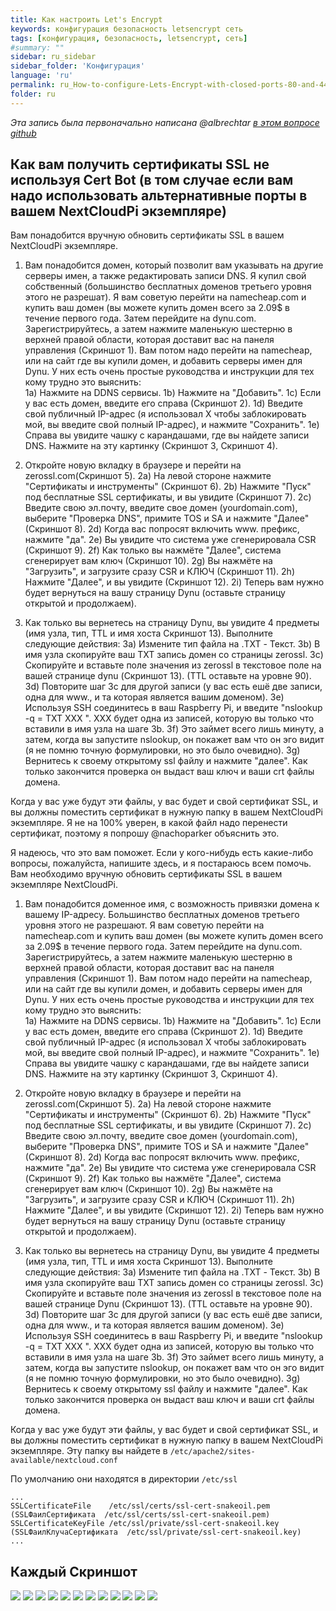 ```yaml
---
title: Как настроить Let's Encrypt
keywords: конфигурация безопасность letsencrypt сеть
tags: [конфигурация, безопасность, letsencrypt, сеть]
#summary: ""
sidebar: ru_sidebar
sidebar_folder: 'Конфигурация'
language: 'ru'
permalink: ru_How-to-configure-Lets-Encrypt-with-closed-ports-80-and-443.html
folder: ru
---
```



_Эта запись была первоначально написана @albrechtar [в этом вопросе github](https://github.com/nextcloud/nextcloudpi/issues/186#issuecomment-328333387)_

## Как вам получить сертификаты SSL не используя Cert Bot (в том случае если вам надо использовать альтернативные порты в вашем NextCloudPi экземпляре)

Вам понадобится вручную обновить сертификаты SSL в вашем NextCloudPi экземпляре.

1.  Вам понадобится домен, который позволит вам указывать на другие серверы имен, а также редактировать записи DNS. Я купил свой собственный (большинство бесплатных доменов третьего уровня этого не разрешат). Я вам советую перейти на namecheap.com и купить ваш домен (вы можете купить домен всего за 2.09$ в течение первого года. Затем перейдите на dynu.com. Зарегистрируйтесь, а затем нажмите маленькую шестерню в верхней правой области, которая доставит вас на панеля управления (Скриншот 1). Вам потом надо перейти на namecheap, или на сайт где вы купили домен, и добавить серверы имен для Dynu. У них есть очень простые руководства и инструкции для тех кому трудно это выяснить:   
     1a)  Нажмите на DDNS сервисы.
     1b)  Нажмите на "Добавить".
	 1c)  Если у вас есть домен, введите его справа (Скриншот 2).
	 1d)  Введите свой публичный IP-адрес (я использовал Х чтобы заблокировать мой, вы введите свой полный IP-адрес), и нажмите "Сохранить".
	 1e)  Справа вы увидите чашку с карандашами, где вы найдете записи DNS. Нажмите на эту картинку (Скриншот 3, Скриншот 4).

2.  Откройте новую вкладку в браузере и перейти на zerossl.com(Скриншот 5).
     2a)  На левой стороне нажмите "Сертификаты и инструменты" (Скриншот 6). 
	 2b)  Нажмите "Пуск" под бесплатные SSL сертификаты, и вы увидите (Скриншот 7).
	 2c)  Введите свою эл.почту, введите свое домен (yourdomain.com), выберите "Проверка DNS", примите TOS и SA и нажмите "Далее" (Скриншот 8).
	 2d)  Когда вас попросят включить www. префикс, нажмите "да".
	 2e)  Вы увидите что система уже сгенерировала CSR (Скриншот 9).
	 2f)  Как только вы нажмёте "Далее", система сгенерирует вам ключ (Скриншот 10).
	 2g)  Вы нажмёте на "Загрузить", и загрузите сразу CSR и КЛЮЧ (Скриншот 11).
	 2h)  Нажмите "Далее", и вы увидите (Скриншот 12).
	 2i)  Теперь вам нужно будет вернуться на вашу страницу Dynu (оставьте страницу открытой и продолжаем).
	 
3.  Как только вы вернетесь на страницу Dynu, вы увидите 4 предметы (имя узла, тип, TTL и имя хоста Скриншот 13). Выполните следующие действия:
     3a)  Измените тип файла на .TXT - Текст.
	 3b)  В имя узла скопируйте ваш TXT запись домен со страницы zerossl.
	 3c)  Скопируйте и вставьте поле значения из zerossl в текстовое поле на вашей странице dynu (Скриншот 13). (TTL оставьте на уровне 90).
	 3d)  Повторите шаг 3c для другой записи (у вас есть ешё две записи, одна для www., и та которая является вашим доменом).
	 3e)  Используя SSH соединитесь в ваш Raspberry Pi, и введите "nslookup -q = TXT XXX ". ХХХ будет одна из записей, которую вы только что вставили в имя узла на шаге 3b.
	 3f)  Это займет всего лишь минуту, а затем, когда вы запустите nslookup, он покажет вам что он эго видит (я не помню точную формулировки, но это было очевидно). 
	 3g)  Вернитесь к своему открытому ssl файлу и нажмите "далее". Как только закончится проверка он выдаст ваш ключ и ваши crt файлы домена.

Когда у вас уже будут эти файлы, у вас будет и свой сертификат SSL, и вы должны поместить сертификат в нужную папку в вашем NextCloudPi экземпляре. Я не на 100% уверен, в какой файл надо перенести сертификат, поэтому я попрошу @nachoparker объяснить это.

Я надеюсь, что это вам поможет. Если у кого-нибудь есть какие-либо вопросы, пожалуйста, напишите здесь, и я постараюсь всем помочь. Вам  необходимо вручную обновить сертификаты SSL в вашем экземпляре NextCloudPi.

   1.  Вам понадобится доменное имя, с возможность привязки домена к вашему IP-адресу. Большинство бесплатных доменов третьего уровня этого не разрешают. Я вам советую перейти на namecheap.com и купить ваш домен (вы можете купить домен всего за 2.09$ в течение первого года. Затем перейдите на dynu.com. Зарегистрируйтесь, а затем нажмите маленькую шестерню в верхней правой области, которая доставит вас на панеля управления (Скриншот 1). Вам потом надо перейти на namecheap, или на сайт где вы купили домен, и добавить серверы имен для Dynu. У них есть очень простые руководства и инструкции для тех кому трудно это выяснить:   
     1a)  Нажмите на DDNS сервисы.
     1b)  Нажмите на "Добавить".
	 1c)  Если у вас есть домен, введите его справа (Скриншот 2).
	 1d)  Введите свой публичный IP-адрес (я использовал Х чтобы заблокировать мой, вы введите свой полный IP-адрес), и нажмите "Сохранить".
	 1e)  Справа вы увидите чашку с карандашами, где вы найдете записи DNS. Нажмите на эту картинку (Скриншот 3, Скриншот 4).

2.  Откройте новую вкладку в браузере и перейти на zerossl.com(Скриншот 5).
     2a)  На левой стороне нажмите "Сертификаты и инструменты" (Скриншот 6). 
	 2b)  Нажмите "Пуск" под бесплатные SSL сертификаты, и вы увидите (Скриншот 7).
	 2c)  Введите свою эл.почту, введите свое домен (yourdomain.com), выберите "Проверка DNS", примите TOS и SA и нажмите "Далее" (Скриншот 8).
	 2d)  Когда вас попросят включить www. префикс, нажмите "да".
	 2e)  Вы увидите что система уже сгенерировала CSR (Скриншот 9).
	 2f)  Как только вы нажмёте "Далее", система сгенерирует вам ключ (Скриншот 10).
	 2g)  Вы нажмёте на "Загрузить", и загрузите сразу CSR и КЛЮЧ (Скриншот 11).
	 2h)  Нажмите "Далее", и вы увидите (Скриншот 12).
	 2i)  Теперь вам нужно будет вернуться на вашу страницу Dynu (оставьте страницу открытой и продолжаем).
	 
3.  Как только вы вернетесь на страницу Dynu, вы увидите 4 предметы (имя узла, тип, TTL и имя хоста Скриншот 13). Выполните следующие действия:
     3a)  Измените тип файла на .TXT - Текст.
	 3b)  В имя узла скопируйте ваш TXT запись домен со страницы zerossl.
	 3c)  Скопируйте и вставьте поле значения из zerossl в текстовое поле на вашей странице Dynu (Скриншот 13). (TTL оставьте на уровне 90).
	 3d)  Повторите шаг 3c для другой записи (у вас есть ешё две записи, одна для www., и та которая является вашим доменом).
	 3e)  Используя SSH соединитесь в ваш Raspberry Pi, и введите "nslookup -q = TXT XXX ". ХХХ будет одна из записей, которую вы только что вставили в имя узла на шаге 3b.
	 3f)  Это займет всего лишь минуту, а затем, когда вы запустите nslookup, он покажет вам что он эго видит (я не помню точную формулировки, но это было очевидно). 
	 3g)  Вернитесь к своему открытому ssl файлу и нажмите "далее". Как только закончится проверка он выдаст ваш ключ и ваши crt файлы домена.
  
Когда у вас уже будут эти файлы, у вас будет и свой сертификат SSL, и вы должны поместить сертификат в нужную папку в вашем NextCloudPi экземпляре. Эту папку вы найдете в `/etc/apache2/sites-available/nextcloud.conf`

По умолчанию они находятся в директории `/etc/ssl`

```
...
SSLCertificateFile    /etc/ssl/certs/ssl-cert-snakeoil.pem  (SSLФаилСертификата  /etc/ssl/certs/ssl-cert-snakeoil.pem)                                                 
SSLCertificateKeyFile /etc/ssl/private/ssl-cert-snakeoil.key  (SSLФаилКлучаСертификата  /etc/ssl/private/ssl-cert-snakeoil.key)
...
```

## Каждый Скриншот
![](https://user-images.githubusercontent.com/19283265/30248880-0bae800a-965a-11e7-8843-fec87e1401a8.png)
![](https://user-images.githubusercontent.com/19283265/30248881-0f6e18ae-965a-11e7-8eda-dcc740c99af3.png)
![](https://user-images.githubusercontent.com/19283265/30248882-0fab0124-965a-11e7-9113-884532167867.png)
![](https://user-images.githubusercontent.com/19283265/30248883-0fb3716a-965a-11e7-858f-4a6c53c261f4.png)
![](https://user-images.githubusercontent.com/19283265/30248885-0fb899a6-965a-11e7-927f-1a52b0930bbd.png)
![](https://user-images.githubusercontent.com/19283265/30248884-0fb8388a-965a-11e7-9764-c7c19ed00d68.png)
![](https://user-images.githubusercontent.com/19283265/30248886-0fb8cb56-965a-11e7-86df-96cd61bb4abd.png)
![](https://user-images.githubusercontent.com/19283265/30248887-0fb98d70-965a-11e7-8753-aa788fd78541.png)
![](https://user-images.githubusercontent.com/19283265/30248888-0fe3dd64-965a-11e7-8999-87b663137fac.png)
![](https://user-images.githubusercontent.com/19283265/30248889-0fe47e72-965a-11e7-933d-e025148611c2.png)
![](https://user-images.githubusercontent.com/19283265/30248890-0fea86a0-965a-11e7-9083-39914a54d327.png)
![](https://user-images.githubusercontent.com/19283265/30248891-0feabc42-965a-11e7-9277-3fff58786c10.png)
